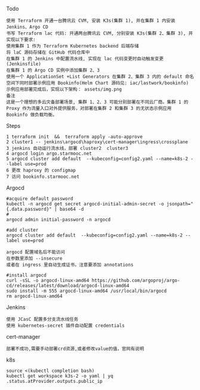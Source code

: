 Todo

    使用 Terraform 开通一台腾讯云 CVM, 安装 K3s(集群 1), 并在集群 1 内安装 Jenkins、Argo CD
    书写 Terraform lac 代码: 开通两台腾讯云 CVM, 分别安装 K3s(集群 2、集群 3), 并实现以下要求:
    使用集群 1 作为 Terraform Kubernetes backend 后端存储
    将 laC 源码存储在 GitHub 代码仓库中
    在集群 1 的 Jenkins 中配置流水线, 实现在 lac 代码变更时自动触发变更 (Jenkinsfile)
    在集群 1 的 Argo CD 实例中添加集群 2、3
    使用一个 ApplicationSet +List Generators 在集群 2、集群 3 内的 default 命名空间下同时部署示例应用 Bookinfo(Helm Chart 源码见: iac/lastwork/bookinfo)
    示例应用部署完成后，实现以下架构： assets/img.png
    备注
    这是一个理想的多云灾备部署场景, 集群 1、2、3 可能分别部署在不同云厂商。集群 1 的 Proxy 作为流量入口对外提供服务，对部署在集群 2 和集群 3 的无状态示例应用 Bookinfo 做负载均衡。

Steps

    1 terraform init  &&  terraform apply -auto-approve
    2 cluster1 -- jenkins\argocd\haproxy\cert-manager\ingress\crossplane
    3 jenkins 自动运行流水线，部署 cluster2  cluster3
    4 argocd login argo.starmooc.net
    5 argocd cluster add default  --kubeconfig=config2.yaml --name=k8s-2 --label use=prod
    6 更改 haproxy 的 configmap
    7 访问 bookinfo.starmooc.net

Argocd

    #acquire default password
    kubectl -n argocd get secret argocd-initial-admin-secret -o jsonpath="{.data.password}" | base64 -d
    #
    argocd admin initial-password -n argocd
    
    #add cluster 
    argocd cluster add default  --kubeconfig=config2.yaml --name=k8s-2 --label use=prod
    
    argocd 配置域名后不能访问
    在参数里添加 --insecure
    或者在 ingress 里自动生成证书，注意要添加 annotations
    
    #install argocd
    curl -sSL -o argocd-linux-amd64 https://github.com/argoproj/argo-cd/releases/latest/download/argocd-linux-amd64
    sudo install -m 555 argocd-linux-amd64 /usr/local/bin/argocd
    rm argocd-linux-amd64

Jenkins

    使用 JCasC 配置多分支流水线任务
    使用 kubernetes-secret 插件自动配置 credentials

cert-manager 

    部署不成功,需要手动部署crd资源,或者修改value的值，官网有说明

k8s

    source <(kubectl completion bash)
    kubectl get workspace k3s-2 -o yaml | yq .status.atProvider.outputs.public_ip






